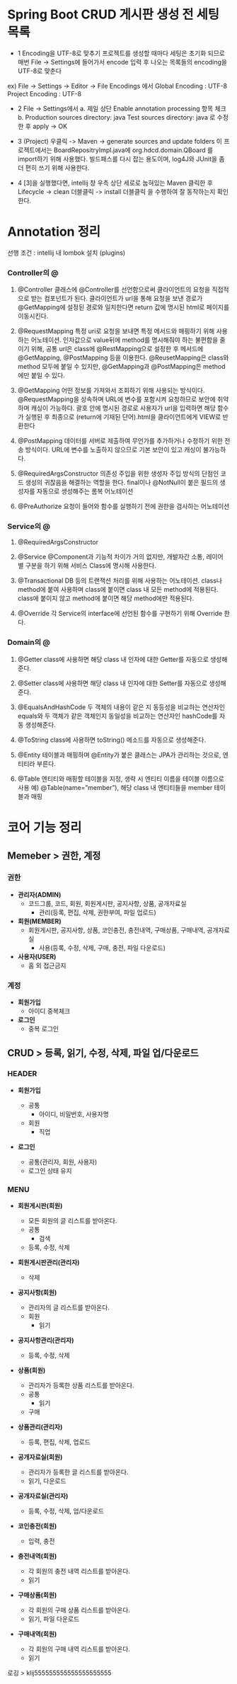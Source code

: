# Spring Boot CRUD 게시판 생성 전 세팅 목록
- 1 Encoding을 UTF-8로 맞추기
프로젝트를 생성할 때마다 세팅은 초기화 되므로
매번 File -> Settings에 들어가서 encode 입력 후
나오는 목록들의 encoding을 UTF-8로 맞춘다

ex) File -> Settings -> Editor -> File Encodings 에서 
Global Encoding  : UTF-8
Project Encoding : UTF-8

- 2 File -> Settings에서
a. 제일 상단 Enable annotation processing 항목 체크
b. Production sources directory: java
   Test sources directory: java
로 수정한 후 apply -> OK

- 3 (Project) 우클릭 -> Maven -> generate sources and update folders
이 프로젝트에서는 BoardRepositryImpl.java에 org.hdcd.domain.QBoard 를 import하기 위해 사용했다.
빌드패스를 다시 잡는 용도이며, log4J와 JUnit을 좀 더 편히 쓰기 위해 사용한다.

- 4 [3]을 실행했다면, intellij 창 우측 상단 세로로 눕혀있는 Maven 클릭한 후
Lifecycle -> clean 더블클릭 -> install 더블클릭
을 수행하여 잘 동작하는지 확인한다.



# Annotation 정리
선행 조건 : intellij 내 lombok 설치 (plugins)

### Controller의 @
1. @Controller
클래스에 @Controller를 선언함으로써 클라이언트의 요청을 직접적으로 받는 컴포넌트가 된다.
클라이언트가 url을 통해 요청을 보낸 경로가 @GetMapping에 설정된 경로와 일치한다면 return 값에 명시된 html로 페이지를 이동시킨다.

2. @RequestMapping
특정 uri로 요청을 보내면 특정 메서드와 매핑하기 위해 사용하는 어노테이션.
인자값으로 value뒤에 method를 명시해줘야 하는 불편함을 줄이기 위해, 공통 url은 class에 @RestMapping으로 설정한 후 메서드에 @GetMapping, @PostMapping 등을 이용한다.
@ReusetMapping은 class와 method 모두에 붙일 수 있지만, @GetMapping과 @PostMapping은 method에만 붙일 수 있다.

3. @GetMapping
어떤 정보를 가져와서 조회하기 위해 사용되는 방식이다.
@RequestMapping을 상속하며 URL에 변수를 포함시켜 요청하므로 보안에 취약하며 캐싱이 가능하다.
괄호 안에 명시된 경로로 사용자가 url을 입력하면 해당 함수가 실행된 후 최종으로 (return에 기재된 단어).html을 클라이언트에게 VIEW로 반환한다

4. @PostMapping
데이터를 서버로 제출하여 무언가를 추가하거나 수정하기 위한 전송 방식이다.
URL에 변수를 노출하지 않으므로 기본 보안이 있고 캐싱이 불가능하다.

5. @RequiredArgsConstructor
의존성 주입을 위한 생성자 주입 방식의 단점인 코드 생성의 귀찮음을 해결하는 역할을 한다.
final이나 @NotNull이 붙은 필드의 생성자를 자동으로 생성해주는 롬복 어노테이션

6. @PreAuthorize
요청이 들어와 함수를 실행하기 전에 권한을 검사하는 어노테이션

### Service의 @
1. @RequiredArgsConstructor

2. @Service
@Component과 기능적 차이가 거의 없지만, 개발자간 소통, 레이어 별 구분을 하기 위해 서비스 Class에 명시해 사용한다.

3. @Transactional
DB 등의 트랜잭션 처리를 위해 사용하는 어노테이션.
class나 method에 붙여 사용하며 class에 붙이면 class 내 모든 method에 적용된다.
class에 붙이지 않고 method에 붙이면 해당 method에만 적용된다.

4. @Override
각 Service의 interface에 선언된 함수를 구현하기 위해 Override 한다.

### Domain의 @
1. @Getter
class에 사용하면 해당 class 내 인자에 대한 Getter를 자동으로 생성해준다.

2. @Setter
class에 사용하면 해당 class 내 인자에 대한 Setter를 자동으로 생성해준다.

3. @EqualsAndHashCode
두 객체의 내용이 같은 지 동등성을 비교하는 연산자인 equals와
두 객체가 같은 객체인지 동일성을 비교하는 연산자인 hashCode를 자동 생성해준다.

4. @ToString
class에 사용하면 toString() 메소드를 자동으로 생성해준다.

5. @Entity
테이블과 매핑하며 @Entity가 붙은 클래스는 JPA가 관리하는 것으로, 엔티티라 부른다.

6. @Table
엔티티와 매핑할 테이블을 지정, 생략 시 엔티티 이름을 테이블 이름으로 사용
예) @Table(name=”member”), 해당 class 내 엔티티들을 member 테이블과 매핑




# 코어 기능 정리

## Memeber > 권한, 계정

### 권한
- **관리자(ADMIN)**
   - 코드그룹, 코드, 회원, 회원게시판, 공지사항, 상품, 공개자료실
      - 관리(등록, 편집, 삭제, 권한부여, 파일 업로드)
- **회원(MEMBER)**
   - 회원게시판, 공지사항, 상품, 코인충전, 충전내역, 구매상품, 구매내역, 공개자료실
      - 사용(등록, 수정, 삭제, 구매, 충전, 파일 다운로드)
- **사용자(USER)**
   - 홈 외 접근금지

### 계정
- **회원가입**
  - 아이디 중복체크
- **로그인**
  - 중복 로그인

## CRUD > 등록, 읽기, 수정, 삭제, 파일 업/다운로드

### HEADER
- **회원가입**
  - 공통
     - 아이디, 비밀번호, 사용자명
  - 회원
     - 직업

- **로그인**
  - 공통(관리자, 회원, 사용자)
  - 로그인 상태 유지

### MENU
- **회원게시판(회원)**
  - 모든 회원의 글 리스트를 받아온다.
  - 공통
     - 검색
  - 등록, 수정, 삭제

- **회원게시판관리(관리자)**
  - 삭제

- **공지사항(회원)**
  - 관리자의 글 리스트를 받아온다.
  - 회원
     - 읽기

- **공지사항관리(관리자)**
  - 등록, 수정, 삭제

- **상품(회원)**
  - 관리자가 등록한 상품 리스트를 받아온다.
  - 공통
     - 읽기
  - 구매

- **상품관리(관리자)**
  - 등록, 편집, 삭제, 업로드

- **공개자료실(회원)**
  - 관리자가 등록한 글 리스트를 받아온다.
  - 읽기, 다운로드

- **공개자료실(관리자)**
  - 등록, 수정, 삭제, 업/다운로드

- **코인충전(회원)**
  - 입력, 충전

- **충전내역(회원)**
  - 각 회원의 충전 내역 리스트를 받아온다.
  - 읽기

- **구매상품(회원)**
  - 각 회원의 구매 상품 리스트를 받아온다.
  - 읽기, 파일 다운로드

- **구매내역(회원)**
  - 각 회원의 구매 내역 리스트를 받아온다.
  - 읽기

로깅 > klij555555555555555555555